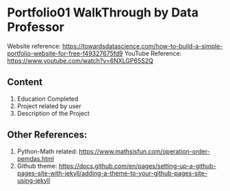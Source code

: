 # Portfolio01 WalkThrough by Data Professor

Website reference: https://towardsdatascience.com/how-to-build-a-simple-portfolio-website-for-free-f49327675fd9
YouTube Reference: https://www.youtube.com/watch?v=6NXLGP65S2Q

## Content
1. Education Completed
2. Project related by user
3. Description of the Project

## Other References:
1. Python-Math related: https://www.mathsisfun.com/operation-order-pemdas.html
2. Github theme: https://docs.github.com/en/pages/setting-up-a-github-pages-site-with-jekyll/adding-a-theme-to-your-github-pages-site-using-jekyll

